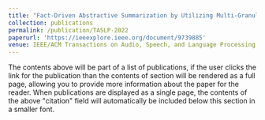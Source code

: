 ```yaml
---
title: "Fact-Driven Abstractive Summarization by Utilizing Multi-Granular Multi-Relational Knowledge"
collection: publications
permalink: /publication/TASLP-2022
paperurl: 'https://ieeexplore.ieee.org/document/9739885'
venue: IEEE/ACM Transactions on Audio, Speech, and Language Processing (TASLP)
---
```



The contents above will be part of a list of publications, if the user clicks the link for the publication than the contents of section will be rendered as a full page, allowing you to provide more information about the paper for the reader. When publications are displayed as a single page, the contents of the above "citation" field will automatically be included below this section in a smaller font.
